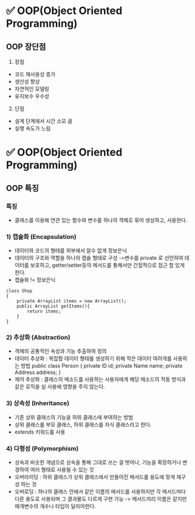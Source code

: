 # ✅ OOP(Object Oriented Programming)

## OOP 장단점
1. 장점
* 코드 재사용성 증가
* 생산성 향상
* 자연적인 모델링
* 유지보수 우수성
2. 단점
* 설계 단계에서 시간 소모 큼
* 실행 속도가 느림
# ✅ OOP(Object Oriented Programming)

## OOP 특징
### 특징
* 클래스를 이용해 연관 있는 함수와 변수를 하나의 객체로 묶어 생성하고, 사용한다.
### 1) 캡슐화 (Encapsulation)
* 데이터와 코드의 형태를 외부에서 알수 없게 정보은닉
* 데이터의 구조와 역할을 하나의 캡슐 형태로 구성
->변수를 private 로 선언하여 데이터를 보호하고, getter/setter등의 메서드를 통해서만 간접적으로 접근 할 있게 한다.
* 캡슐화 != 정보은닉
```
class Shop 
{
    private ArrayList items = new ArrayList();
    public ArrayList getItems(){
        return items;
    }
}
```
### 2) 추상화 (Abstraction)
* 객체의 공통적인 속성과 기능 추출하여 정의
* 데이터 추상화 : 복잡합 데이터 형태를 생성하기 위해 작은 데이터 여려개를 사용하는 방법
public class Person 
{
    private ID id;
    private Name name;
    private Address address;
}
* 제어 추상화 : 클래스의 메소드를 사용하는 사용자에게 해당 메소드의 작동 방식과 같은 로직을 실 사용에 영향을 주지 않는다.

### 3) 상속성 (Inheritance)
* 기존 상위 클래스의 기능을 하위 클래스에 부여하는 방법
* 상위 클래스를 부모 클래스, 하위 클래스를 자식 클래스라고 한다.
* extends 키워드를 사용

### 4) 다형성 (Polymorphism)
* 상속과 비슷한 개념으로 상속을 통해 그대로 쓰는 걸 벗어나, 기능을 확장하거나 변경하여 여러 형태로 사용될 수 있는 것
* 오버라이딩 : 하위 클래스가 상위 클래스에서 만들어진 메서드를 용도에 맞게 재구성 하는 것
* 오버로딩 : 하나의 클래스 안에서 같은 이름의 메서드를 사용하지만 각 메서드마다 다른 용도로 사용되며 그 결과물도 다르게 구현 가능
-> 메서드끼리 이름은 같지만 매개변수의 개수나 타입이 달라야한다.